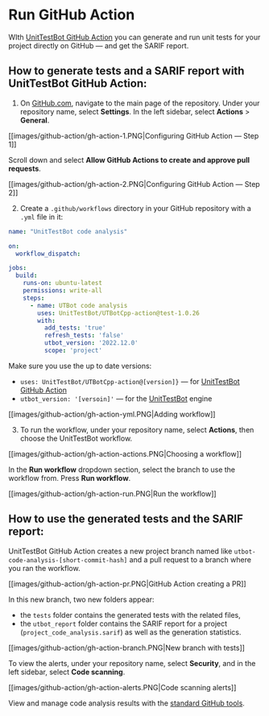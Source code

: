 # Run GitHub Action

WIth [UnitTestBot GitHub Action](https://github.com/UnitTestBot/UTBotCpp-action) you can generate and run unit tests 
for your project directly on GitHub — and get the SARIF report.

## How to generate tests and a SARIF report with UnitTestBot GitHub Action:

1. On [GitHub.com](https://github.com/), navigate to the main page of the repository. Under your repository name, select **Settings**. In the 
left sidebar, select **Actions** > **General**.

[[images/github-action/gh-action-1.PNG|Configuring GitHub Action — Step 1]]

Scroll down and select **Allow GitHub Actions to create and approve pull requests**.

[[images/github-action/gh-action-2.PNG|Configuring GitHub Action — Step 2]]

2. Create a `.github/workflows` directory in your GitHub repository with a `.yml` file in it:

``` yml
name: "UnitTestBot code analysis"

on:
  workflow_dispatch:

jobs:
  build:
    runs-on: ubuntu-latest
    permissions: write-all
    steps:
      - name: UTBot code analysis
        uses: UnitTestBot/UTBotCpp-action@test-1.0.26
        with:
          add_tests: 'true'
          refresh_tests: 'false'
          utbot_version: '2022.12.0'
          scope: 'project'
```

Make sure you use the up to date versions:
* `uses: UnitTestBot/UTBotCpp-action@[version]}` — for [UnitTestBot GitHub Action](https://github.com/UnitTestBot/UTBotCpp-action/releases)
* `utbot_version: '[versoin]'` — for the [UnitTestBot](https://github.com/UnitTestBot/UTBotCpp/releases) engine

[[images/github-action/gh-action-yml.PNG|Adding workflow]]

3. To run the workflow, under your repository name, select **Actions**, then choose the UnitTestBot workflow. 

[[images/github-action/gh-action-actions.PNG|Choosing a workflow]]

In the 
**Run workflow** dropdown section, select the branch to use the workflow from. Press **Run workflow**.

[[images/github-action/gh-action-run.PNG|Run the workflow]]

## How to use the generated tests and the SARIF report:

UnitTestBot GitHub Action creates a new project branch named like `utbot-code-analysis-[short-commit-hash]` and a
pull request to a branch where you ran the workflow.

[[images/github-action/gh-action-pr.PNG|GitHub Action creating a PR]]

In this new branch, two new folders appear:
* the `tests` folder contains the generated tests with the related files,
* the `utbot_report` folder contains the SARIF report for a project (`project_code_analysis.sarif`) as well as the 
  generation statistics.

[[images/github-action/gh-action-branch.PNG|New branch with tests]]

To view the alerts, under your repository name, select **Security**, and in the left sidebar, select **Code 
scanning**.

[[images/github-action/gh-action-alerts.PNG|Code scanning alerts]]

View and manage code analysis results with the [standard GitHub tools](https://docs.github.com/en/code-security/code-scanning/automatically-scanning-your-code-for-vulnerabilities-and-errors/managing-code-scanning-alerts-for-your-repository).